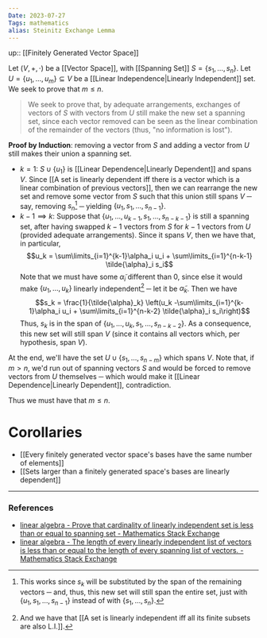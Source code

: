 ```yaml
---
Date: 2023-07-27
Tags: mathematics
alias: Steinitz Exchange Lemma
---
```

up:: [[Finitely Generated Vector Space]]

Let $(V, +, \cdot)$ be a [[Vector Space]], with [[Spanning Set]] $S = \{s_1, \dots, s_n\}$. Let $U = \{u_1, \dots, u_m\} \subseteq V$ be a [[Linear Independence|Linearly Independent]] set. We seek to prove that $m \leq n$.

> We seek to prove that, by adequate arrangements, exchanges of vectors of $S$ with vectors from $U$ still make the new set a spanning set, since each vector removed can be seen as the linear combination of the remainder of the vectors (thus, "no information is lost").

**Proof by Induction**: removing a vector from $S$ and adding a vector from $U$ still makes their union a spanning set.
- $k=1$: $S \cup \{u_1\}$ is [[Linear Dependence|Linearly Dependent]] and spans $V$. Since [[A set is linearly dependent iff there is a vector which is a linear combination of previous vectors]], then we can rearrange the new set and remove some vector from $S$ such that this union still spans $V$ ─ say, removing $s_n$[^1] ─ yielding $\{u_1, s_1, \dots, s_{n-1}\}$.
- $k-1 \implies k$: Suppose that $\{u_1, \dots, u_{k-1}, s_1, \dots, s_{n-k-1}\}$ is still a spanning set, after having swapped $k-1$ vectors from $S$ for $k-1$ vectors from $U$ (provided adequate arrangements). Since it spans $V$, then we have that, in particular,
$$u_k = \sum\limits_{i=1}^{k-1}\alpha_i u_i + \sum\limits_{i=1}^{n-k-1} \tilde{\alpha}_i s_i$$
Note that we must have some $\tilde{\alpha}_i$ different than $0$, since else it would make $\{u_1, \dots, u_k\}$ linearly independent[^2] ─ let it be $\tilde{\alpha}_k$. Then we have
$$s_k = \frac{1}{\tilde{\alpha}_k} \left(u_k -\sum\limits_{i=1}^{k-1}\alpha_i u_i + \sum\limits_{i=1}^{n-k-2} \tilde{\alpha}_i s_i\right)$$
Thus, $s_k$ is in the span of $\{u_1, \dots, u_k, s_1, \dots, s_{n-k-2}\}$. As a consequence, this new set will still span $V$ (since it contains all vectors which, per hypothesis, span $V$).

At the end, we'll have the set $U \cup \{s_1, \dots, s_{n-m}\}$ which spans $V$. Note that, if $m > n$, we'd run out of spanning vectors $S$ and would be forced to remove vectors from $U$ themselves ─ which would make it [[Linear Dependence|Linearly Dependent]], contradiction.

Thus we must have that $m \leq n$.

# Corollaries
- [[Every finitely generated vector space's bases have the same number of elements]]
- [[Sets larger than a finitely generated space's bases are linearly dependent]]

---
### References
- [linear algebra - Prove that cardinality of linearly independent set is less than or equal to spanning set - Mathematics Stack Exchange](https://math.stackexchange.com/questions/3401970/prove-that-cardinality-of-linearly-independent-set-is-less-than-or-equal-to-span)
- [linear algebra - The length of every linearly independent list of vectors is less than or equal to the length of every spanning list of vectors. - Mathematics Stack Exchange](https://math.stackexchange.com/questions/2762576/the-length-of-every-linearly-independent-list-of-vectors-is-less-than-or-equal-t)

[^1]: This works since $s_k$ will be substituted by the span of the remaining vectors ─ and, thus, this new set will still span the entire set, just with $\{u_1, s_1, \dots, s_{n-1}\}$ instead of with $\{s_1, \dots, s_n\}$.
[^2]: And we have that [[A set is linearly independent iff all its finite subsets are also L.I.]].
